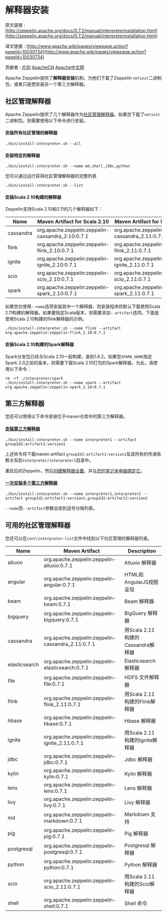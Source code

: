 # 解释器安装

原文链接 : [http://zeppelin.apache.org/docs/0.7.2/manual/interpreterinstallation.html](http://zeppelin.apache.org/docs/0.7.2/manual/interpreterinstallation.html)

译文链接 : [http://www.apache.wiki/pages/viewpage.action?pageId=10030734](http://www.apache.wiki/pages/viewpage.action?pageId=10030734)

贡献者 : [片刻](/display/~jiangzhonglian) [ApacheCN](/display/~apachecn) [Apache中文网](/display/~apachechina)

Apache Zeppelin提供了**解释器安装**机制，为他们下载了Zeppelin `netinst`二进制包，或者只是想安装另一个第三方解释器。

## 社区管理解释器

Apache Zeppelin提供了几个解释器作为[社区管理解释器](http://zeppelin.apache.org/docs/0.7.1/manual/interpreterinstallation.html#available-community-managed-interpreters)。如果您下载了`netinst`二进制包，则需要使用以下命令进行安装。

#### 安装所有社区管理的解释器

```
./bin/install-interpreter.sh --all 
```

#### 安装特定的解释器

```
./bin/install-interpreter.sh --name md,shell,jdbc,python 
```

您可以通过运行获得社区管理解释器的完整列表

```
./bin/install-interpreter.sh --list
```

#### 安装Scala 2.10构建的解释器

Zeppelin支持Scala 2.10和2.11的几个解释器如下：

| Name | Maven Artifact for Scala 2.10 | Maven Artifact for Scala 2.11 |
| --- | --- | --- |
| cassandra | org.apache.zeppelin:zeppelin-cassandra_2.10:0.7.1 | org.apache.zeppelin:zeppelin-cassandra_2.11:0.7.1 |
| flink | org.apache.zeppelin:zeppelin-flink_2.10:0.7.1 | org.apache.zeppelin:zeppelin-flink_2.11:0.7.1 |
| ignite | org.apache.zeppelin:zeppelin-ignite_2.10:0.7.1 | org.apache.zeppelin:zeppelin-ignite_2.11:0.7.1 |
| scio | org.apache.zeppelin:zeppelin-scio_2.10:0.7.1 | org.apache.zeppelin:zeppelin-scio_2.11:0.7.1 |
| spark | org.apache.zeppelin:zeppelin-spark_2.10:0.7.1 | org.apache.zeppelin:zeppelin-spark_2.11:0.7.1 |

如果您仅使用`--name`选项安装其中一个解释器，则安装程序将默认下载使用Scala 2.11构建的解释器。如果要指定Scala版本，则需要添加`--artifact`选项。下面是使用Scala 2.10构建的flink解释器的示例。

```
./bin/install-interpreter.sh --name flink --artifact org.apache.zeppelin:zeppelin-flink_2.10:0.7.1
```

#### 安装Scala 2.10构建的Spark解释器

Spark分发包已经与Scala 2.10一起构建，直到1.6.2。如果您`SPARK_HOME`指定Spark 2.0之前的版本，则需要下载Scala 2.10打包的Spark解释器。为此，请使用以下命令：

```
rm -rf ./interpreter/spark 
./bin/install-interpreter.sh --name spark --artifact org.apache.zeppelin:zeppelin-spark_2.10:0.7.1
```

## 第三方解释器

您还可以使用以下命令安装位于maven仓库中的第三方解释器。

#### [安装第三方解释器](http://zeppelin.apache.org/docs/0.7.1/manual/interpreterinstallation.html#install-3rd-party-interpreters)

```
./bin/install-interpreter.sh --name interpreter1 --artifact groupId1:artifact1:version1 
```

上述命令将下载maven artifact `groupId1:artifact1:version1`及其所有的传递依赖关系到`interpreter/interpreter1`目录中。

重启后的Zeppelin，然后[创建解释器设置](http://zeppelin.apache.org/docs/0.7.1/manual/interpreters.html#what-is-zeppelin-interpreter)，并[与您的笔记本电脑绑定它](http://zeppelin.apache.org/docs/0.7.1/manual/interpreters.html#what-is-zeppelin-interpreter-setting)。

#### [一次安装多个第三方解释器](http://zeppelin.apache.org/docs/0.7.1/manual/interpreterinstallation.html#install-multiple-3rd-party-interpreters-at-once)

```
./bin/install-interpreter.sh --name interpreter1,interpreter2 --artifact groupId1:artifact1:version1,groupId2:artifact2:version2
```

`--name`而`--artifact`参数会收到逗号分隔列表。

## 可用的社区管理解释器

您还可以在`conf/interpreter-list`文件中找到以下社区管理的解释器列表。

| Name | Maven Artifact | Description |
| --- | --- | --- |
| alluxio | org.apache.zeppelin:zeppelin-alluxio:0.7.1 | Alluxio 解释器 |
| angular | org.apache.zeppelin:zeppelin-angular:0.7.1 | HTML和AngularJS视图呈现 |
| beam | org.apache.zeppelin:zeppelin-beam:0.7.1 | Beam 解释器 |
| bigquery | org.apache.zeppelin:zeppelin-bigquery:0.7.1 | BigQuery 解释器 |
| cassandra | org.apache.zeppelin:zeppelin-cassandra_2.11:0.7.1 | 用Scala 2.11构建的Cassandra解释器 |
| elasticsearch | org.apache.zeppelin:zeppelin-elasticsearch:0.7.1 | Elasticsearch 解释器 |
| file | org.apache.zeppelin:zeppelin-file:0.7.1 | HDFS 文件解释器 |
| flink | org.apache.zeppelin:zeppelin-flink_2.11:0.7.1 | 用Scala 2.11构建的Flink解释器 |
| hbase | org.apache.zeppelin:zeppelin-hbase:0.7.1 | Hbase 解释器 |
| ignite | org.apache.zeppelin:zeppelin-ignite_2.11:0.7.1 | 用Scala 2.11构建的Ignite解释器 |
| jdbc | org.apache.zeppelin:zeppelin-jdbc:0.7.1 | Jdbc 解释器 |
| kylin | org.apache.zeppelin:zeppelin-kylin:0.7.1 | Kylin 解释器 |
| lens | org.apache.zeppelin:zeppelin-lens:0.7.1 | Lens 解释器 |
| livy | org.apache.zeppelin:zeppelin-livy:0.7.1 | Livy 解释器 |
| md | org.apache.zeppelin:zeppelin-markdown:0.7.1 | Markdown 支持 |
| pig | org.apache.zeppelin:zeppelin-pig:0.7.1 | Pig 解释器 |
| postgresql | org.apache.zeppelin:zeppelin-postgresql:0.7.1 | Postgresql 解释器 |
| python | org.apache.zeppelin:zeppelin-python:0.7.1 | Python 解释器 |
| scio | org.apache.zeppelin:zeppelin-scio_2.11:0.7.1 | 用Scala 2.11构建的Scio解释器 |
| shell | org.apache.zeppelin:zeppelin-shell:0.7.1 | Shell 命令 |